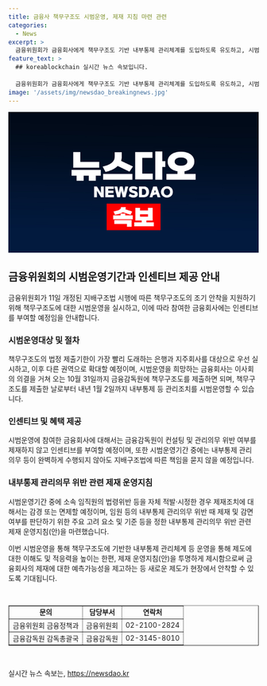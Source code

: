 ```yaml
---
title: 금융사 책무구조도 시범운영, 제재 지침 마련 관련
categories:
  - News
excerpt: >
  금융위원회가 금융회사에게 책무구조도 기반 내부통제 관리체계를 도입하도록 유도하고, 시범운영기간 도입하여 인센티브를 부여한다고 발표했다. 이를 위해 책무구조도 시범운영을 희망하는 금융회사는 10월 31일까지 제출하면 내년 1월 2일까지 시범운영 가능하며, 감독당국의 컨설팅과 제재 면제 등이 지원된다. 새로운 제도의 안착과 내부통제 문화 조성을 위한 금융당국의 지속적인 지원을 강조했다. (요약문)
feature_text: >
  ## koreablockchain 실시간 뉴스 속보입니다.

  금융위원회가 금융회사에게 책무구조도 기반 내부통제 관리체계를 도입하도록 유도하고, 시범운영기간 도입하여 인센티브를 부여한다고 발표했다. 이를 위해 책무구조도 시범운영을 희망하는 금융회사는 10월 31일까지 제출하면 내년 1월 2일까지 시범운영 가능하며, 감독당국의 컨설팅과 제재 면제 등이 지원된다. 새로운 제도의 안착과 내부통제 문화 조성을 위한 금융당국의 지속적인 지원을 강조했다. (요약문)
image: '/assets/img/newsdao_breakingnews.jpg'
---
```


<p><img src="/assets/img/newsdao_breakingnews.jpg" alt="koreablockchain 속보" /></p>

<h2 data-ke-size="size26">금융위원회의 시범운영기간과 인센티브 제공 안내</h2>

<p data-ke-size="size16">금융위원회가 11일 개정된 지배구조법 시행에 따른 책무구조도의 조기 안착을 지원하기 위해 책무구조도에 대한 시범운영을 실시하고, 이에 따라 참여한 금융회사에는 인센티브를 부여할 예정임을 안내합니다.</p>

<h3><b>시범운영대상 및 절차</b></h3>

<p data-ke-size="size16">책무구조도의 법정 제출기한이 가장 빨리 도래하는 은행과 지주회사를 대상으로 우선 실시하고, 이후 다른 권역으로 확대할 예정이며, 시범운영을 희망하는 금융회사는 이사회의 의결을 거쳐 오는 10월 31일까지 금융감독원에 책무구조도를 제출하면 되며, 책무구조도를 제출한 날로부터 내년 1월 2일까지 내부통제 등 관리조치를 시범운영할 수 있습니다.</p>

<h3><b>인센티브 및 혜택 제공</b></h3>

<p data-ke-size="size16">시범운영에 참여한 금융회사에 대해서는 금융감독원이 컨설팅 및 관리의무 위반 여부를 제재하지 않고 인센티브를 부여할 예정이며, 또한 시범운영기간 중에는 내부통제 관리 의무 등이 완벽하게 수행되지 않아도 지배구조법에 따른 책임을 묻지 않을 예정입니다.</p>

<h3><b>내부통제 관리의무 위반 관련 제재 운영지침</b></h3>

<p data-ke-size="size16">시범운영기간 중에 소속 임직원의 법령위반 등을 자체 적발·시정한 경우 제재조치에 대해서는 감경 또는 면제할 예정이며, 임원 등의 내부통제 관리의무 위반 때 제재 및 감면 여부를 판단하기 위한 주요 고려 요소 및 기준 등을 정한 내부통제 관리의무 위반 관련 제재 운영지침(안)을 마련했습니다.</p>

<p data-ke-size="size16">이번 시범운영을 통해 책무구조도에 기반한 내부통제 관리체계 등 운영을 통해 제도에 대한 이해도 및 적응력을 높이는 한편, 제재 운영지침(안)을 투명하게 제시함으로써 금융회사의 제재에 대한 예측가능성을 제고하는 등 새로운 제도가 현장에서 안착할 수 있도록 기대됩니다.</p>

<p data-ke-size="size16">&nbsp;</p>

<table style="width: 100%;" border="1">
<tbody>
<tr>
<td style="text-align: center; height: 17px;"><b>문의</b></td>
<td style="text-align: center; height: 17px;"><b>담당부서</b></td>
<td style="text-align: center; height: 17px;"><b>연락처</b></td>
</tr>
<tr>
<td style="text-align: center; height: 17px;">금융위원회 금융정책과</td>
<td style="text-align: center; height: 17px;">금융위원회</td>
<td style="text-align: center; height: 17px;">02-2100-2824</td>
</tr>
<tr>
<td style="text-align: center; height: 17px;">금융감독원 감독총괄국</td>
<td style="text-align: center; height: 17px;">금융감독원</td>
<td style="text-align: center; height: 17px;">02-3145-8010</td>
</tr>
</tbody>
</table>

<p data-ke-size="size16">&nbsp;</p>
실시간 뉴스 속보는, <a href="https://newsdao.kr" rel="dofollow">https://newsdao.kr</a>


